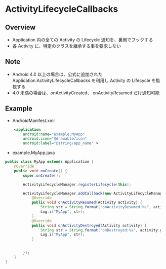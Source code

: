 # ActivityLifecycleCallbacks

## Overview
* Application 内の全ての Activity の Lifecycle 通知を、裏側でフックする
* 各 Activity に、特定のクラスを継承する事を要求しない


## Note
* Android 4.0 以上の場合は、公式に追加された Application.ActivityLifecycleCallbacks を利用し Activity の Lifecycle を監視する
* 4.0 未満の場合は、onActivityCreated、 onActivityResumed だけ通知可能


## Example
* AndroidManifest.xml
```xml
    <application
        android:name="example.MyApp"
        android:icon="@drawable/icon"
        android:label="@string/app_name" >
```

* example.MyApp.java
```java
public class MyApp extends Application {
	@Override
	public void onCreate() {
		super.onCreate();

		ActivityLifecycleManager.registerLifecycle(this);

		ActivityLifecycleManager.addCallback(new ActivityLifecycleManager.Callbacks() {
			@Override
			public void onActivityResumed(Activity activity) {
				String str = String.format("onActivityResumed:%s", activity.getClass().getSimpleName());
				Log.i("MyApp", str);
			}
			@Override
			public void onActivityDestroyed(Activity activity) {
				String str = String.format("onDestroyed:%s", activity.getClass().getSimpleName());
				Log.i("MyApp", str);
			}
			

		});
	}
}
```
